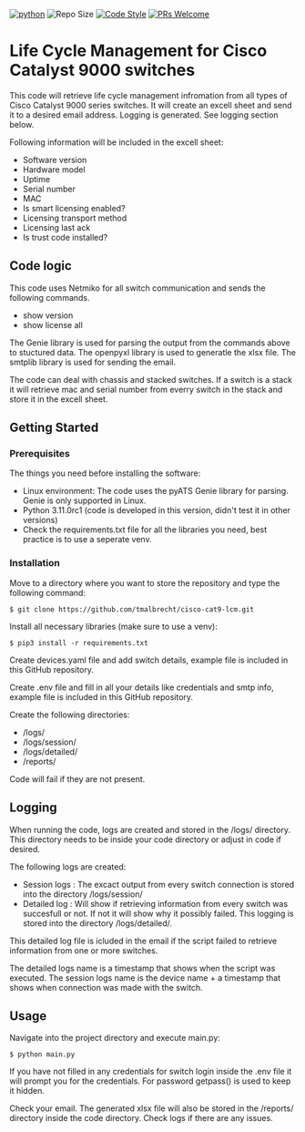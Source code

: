 [![python](https://img.shields.io/badge/python-3.11-blue.svg)](https://www.python.org)
![Repo Size](https://img.shields.io/github/repo-size/Sulstice/global-chem)
[![Code Style](https://img.shields.io/badge/code%20style-black-000000.svg)](https://github.com/ambv/black)
[![PRs Welcome](https://img.shields.io/badge/PRs-welcome-brightgreen.svg?style=flat-square)](http://makeapullrequest.com)

# Life Cycle Management for Cisco Catalyst 9000 switches

This code will retrieve life cycle management infromation from all types of Cisco Catalyst 9000 series switches. It will create an excell sheet and send it to a desired email address. Logging is generated. See logging section below.


Following information will be included in the excell sheet:

  * Software version
  * Hardware model
  * Uptime
  * Serial number
  * MAC
  * Is smart licensing enabled?
  * Licensing transport method
  * Licensing last ack
  * Is trust code installed?

## Code logic

This code uses Netmiko for all switch communication and sends the following commands. 

  * show version
  * show license all

The Genie library is used for parsing the output from the commands above to stuctured data. The openpyxl library is used to generatle the xlsx file. The smtplib library is used for sending the email. 

The code can deal with chassis and stacked switches. If a switch is a stack it will retrieve mac and serial number from everry switch in the stack and store it in the excell sheet.

## Getting Started

### Prerequisites

The things you need before installing the software:

* Linux environment: The code uses the pyATS Genie library for parsing. Genie is only supported in Linux.
* Python 3.11.0rc1 (code is developed in this version, didn't test it in other versions)
* Check the requirements.txt file for all the libraries you need, best practice is to use a seperate venv.
  
### Installation

Move to a directory where you want to store the repository and type the following command:

```
$ git clone https://github.com/tmalbrecht/cisco-cat9-lcm.git
```

Install all necessary libraries (make sure to use a venv):

```
$ pip3 install -r requirements.txt
```

Create devices.yaml file and add switch details, example file is included in this GitHub repository.

Create .env file and fill in all your details like credentials and smtp info, example file is included in this GitHub repository.

Create the following directories:
  * /logs/
  * /logs/session/
  * /logs/detailed/
  * /reports/
    
Code will fail if they are not present.

## Logging

When running the code, logs are created and stored in the /logs/ directory. This directory needs to be inside your code directory or adjust in code if desired. 

The following logs are created:
  * Session logs : The excact output from every switch connection is stored into the directory /logs/session/
  * Detailed log : Will show if retrieving information from every switch was succesfull or not. If not it will show why it possibly failed. This logging is stored into the directory /logs/detailed/.

This detailed log file is icluded in the email if the script failed to retrieve information from one or more switches. 

The detailed logs name is a timestamp that shows when the script was executed. The session logs name is the device name + a timestamp that shows when connection was made with the switch.

## Usage

Navigate into the project directory and execute main.py:

```
$ python main.py
```

If you have not filled in any credentials for switch login inside the .env file it will prompt you for the credentials. For password getpass() is used to keep it hidden.

Check your email. The generated xlsx file will also be stored in the /reports/ directory inside the code directory. Check logs if there are any issues.




